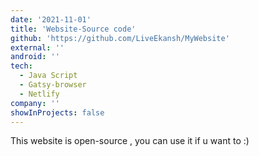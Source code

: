 ```yaml
---
date: '2021-11-01'
title: 'Website-Source code'
github: 'https://github.com/LiveEkansh/MyWebsite'
external: ''
android: ''
tech:
  - Java Script
  - Gatsy-browser
  - Netlify
company: ''
showInProjects: false
---
```


This website is open-source , you can use it if u want to :)
